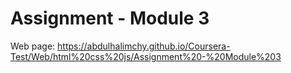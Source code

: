 # Assignment - Module 3
  Web page: https://abdulhalimchy.github.io/Coursera-Test/Web/html%20css%20js/Assignment%20-%20Module%203 